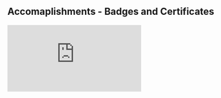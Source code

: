 ## Accomaplishments - Badges and Certificates

![Product Management](https://github.com/nemishzalavadiya/Accomplishments/blob/master/Product_management.pdf)
